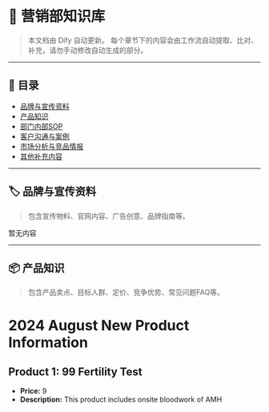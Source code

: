 # 📘 营销部知识库

> 本文档由 Dify 自动更新。
> 每个章节下的内容会由工作流自动提取、比对、补充，请勿手动修改自动生成的部分。

---

## 📂 目录

- [品牌与宣传资料](#品牌与宣传资料)
- [产品知识](#产品知识)
- [部门内部SOP](#部门内部sop)
- [客户沟通与案例](#客户沟通与案例)
- [市场分析与竞品情报](#市场分析与竞品情报)
- [其他补充内容](#其他补充内容)

---

## 🏷️ 品牌与宣传资料
> 包含宣传物料、官网内容、广告创意、品牌指南等。

<!-- DIFY-SECTION: marketing_brand -->
暂无内容
<!-- /DIFY-SECTION: marketing_brand -->

---

## 📦 产品知识
> 包含产品卖点、目标人群、定价、竞争优势、常见问题FAQ等。

<!-- DIFY-SECTION: marketing_product -->

# 2024 August New Product Information

## Product 1: 99 Fertility Test
- **Price:** 9
- **Description:** This product includes onsite bloodwork of AMH
